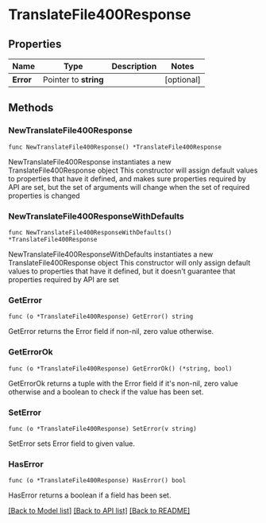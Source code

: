 # TranslateFile400Response

## Properties

Name | Type | Description | Notes
------------ | ------------- | ------------- | -------------
**Error** | Pointer to **string** |  | [optional] 

## Methods

### NewTranslateFile400Response

`func NewTranslateFile400Response() *TranslateFile400Response`

NewTranslateFile400Response instantiates a new TranslateFile400Response object
This constructor will assign default values to properties that have it defined,
and makes sure properties required by API are set, but the set of arguments
will change when the set of required properties is changed

### NewTranslateFile400ResponseWithDefaults

`func NewTranslateFile400ResponseWithDefaults() *TranslateFile400Response`

NewTranslateFile400ResponseWithDefaults instantiates a new TranslateFile400Response object
This constructor will only assign default values to properties that have it defined,
but it doesn't guarantee that properties required by API are set

### GetError

`func (o *TranslateFile400Response) GetError() string`

GetError returns the Error field if non-nil, zero value otherwise.

### GetErrorOk

`func (o *TranslateFile400Response) GetErrorOk() (*string, bool)`

GetErrorOk returns a tuple with the Error field if it's non-nil, zero value otherwise
and a boolean to check if the value has been set.

### SetError

`func (o *TranslateFile400Response) SetError(v string)`

SetError sets Error field to given value.

### HasError

`func (o *TranslateFile400Response) HasError() bool`

HasError returns a boolean if a field has been set.


[[Back to Model list]](../README.md#documentation-for-models) [[Back to API list]](../README.md#documentation-for-api-endpoints) [[Back to README]](../README.md)


